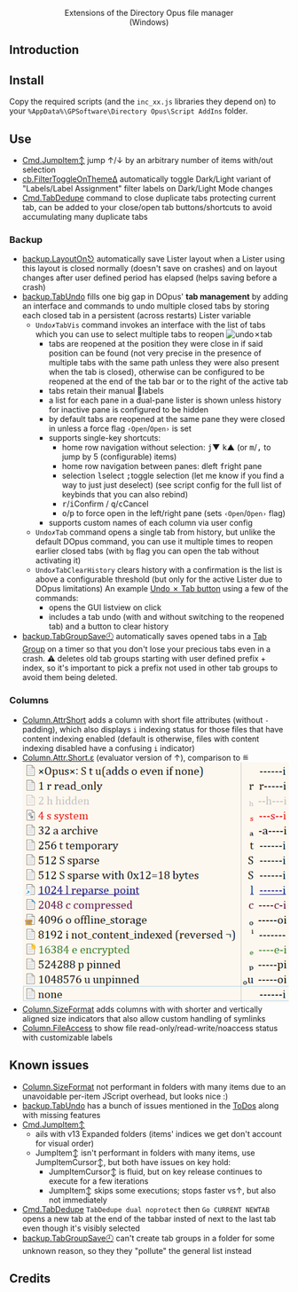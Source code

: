 <p align="center">
Extensions of the Directory Opus file manager
<br>
(Windows)
</p>

<p align="center">  
</p>


## Introduction

## Install

Copy the required scripts (and the `inc_xx.js` libraries they depend on) to your `%AppData%\GPSoftware\Directory Opus\Script AddIns` folder.

## Use

- [Cmd.JumpItem↕](./Cmd.JumpItem↕.js) jump ↑/↓ by an arbitrary number of items with/out selection
- [cb.FilterToggleOnThemeΔ](./cb.FilterToggleOnThemeΔ.js) automatically toggle Dark/Light variant of "Labels/Label Assignment" filter labels on Dark/Light Mode changes
- [Cmd.TabDedupe](Cmd.TabDedupe) command to close duplicate tabs protecting current tab, can be added to your close/open tab buttons/shortcuts to avoid accumulating many duplicate tabs

### Backup
- [backup.LayoutOn⎋](./backup.LayoutOn⎋.js) automatically save Lister layout when a Lister using this layout is closed normally (doesn't save on crashes) and on layout changes after user defined period has elapsed (helps saving before a crash)
- [backup.TabUndo](./backup.TabUndo.js) fills one big gap in DOpus' **tab management** by adding an interface and commands to undo multiple closed tabs by storing each closed tab in a persistent (across restarts) Lister variable
  - `Undo✗TabVis` command invokes an interface with the list of tabs which you can use to select multiple tabs to reopen
    ![undo✗tab](./img/undo✗tab.png)
    - tabs are reopened at the position they were close in if said position can be found (not very precise in the presence of multiple tabs with the same path unless they were also present when the tab is closed), otherwise can be configured to be reopened at the end of the tab bar or to the right of the active tab
    - tabs retain their manual 🔖labels
    - a list for each pane in a dual-pane lister is shown unless history for inactive pane is configured to be hidden
    - by default tabs are reopened at the same pane they were closed in unless a force flag `‹Open`/`Open›` is set
    - supports single-key shortcuts:
      - home row navigation without selection: <kbd>j</kbd>▼ <kbd>k</kbd>▲ (or <kbd>m</kbd>/<kbd>,</kbd> to jump by 5 (configurable) items)
      - home row navigation between panes: <kbd>d</kbd>left <kbd>f</kbd>right pane
      - selection <kbd>l</kbd>select <kbd>;</kbd>toggle selection (let me know if you find a way to just just deselect) (see script config for the full list of keybinds that you can also rebind)
      - <kbd>r</kbd>/<kbd>i</kbd>Confirm / <kbd>q</kbd>/<kbd>c</kbd>Cancel
      - <kbd>o</kbd>/<kbd>p</kbd> to force open in the left/right pane (sets `‹Open`/`Open›` flag)
    - supports custom names of each column via user config
  - `Undo✗Tab` command opens a single tab from history, but unlike the default DOpus command, you can use it multiple times to reopen earlier closed tabs (with `bg` flag you can open the tab without activating it)
  - `Undo✗TabClearHistory` clears history with a confirmation is the list is above a configurable threshold (but only for the active Lister due to DOpus limitations)
  An example [Undo ✗ Tab button](<./Undo ✗ Tab.dcf>) using a few of the commands:
    - opens the GUI listview on click
    - includes a tab undo (with and without switching to the reopened tab) and a button to clear history
- [backup.TabGroupSave🕘](./backup.TabGroupSave🕘.js) automatically saves opened tabs in a [Tab Group](https://docs.dopus.com/doku.php?id=basic_concepts:the_lister:tabs:tab_groups) on a timer so that you don't lose your precious tabs even in a crash. ⚠ deletes old tab groups starting with user defined prefix + index, so it's important to pick a prefix not used in other tab groups to avoid them being deleted.

### Columns
- [Column.AttrShort](./Column.AttrShort.js) adds a column with short file attributes (without `-` padding), which also displays `i` indexing status for those files that have content indexing enabled (default is otherwise, files with content indexing disabled have a confusing `i` indicator)
- [Column.Attr.Short.ε](./Evaluator/Column.Attr.Short.xml) (evaluator version of ↑), comparison to ≝
  ![Column.Attr.Short.ε vs ≝](./img/Column.Attr.Short.png)
- [Column.SizeFormat](./Column.SizeFormat.js) adds columns with with shorter and vertically aligned size indicators that also allow custom handling of symlinks
- [Column.FileAccess](./Column.FileAccess.js) to show file read-only/read-write/noaccess status with customizable labels


## Known issues
- [Column.SizeFormat](./Column.SizeFormat.js) not performant in folders with many items due to an unavoidable per-item JScript overhead, but looks nice :)
- [backup.TabUndo](./backup.TabUndo.js) has a bunch of issues mentioned in the [ToDos](./ToDos.md) along with missing features
- [Cmd.JumpItem↕](./Cmd.JumpItem↕.js)
  - ails with v13 Expanded folders (items' indices we get don't account for visual order)
  - JumpItem↕ isn't performant in folders with many items, use JumpItemCursor↕, but both have issues on key hold:
    - JumpItemCursor↕ is fluid, but on key release continues to execute for a few iterations
    - JumpItem↕ skips some executions; stops faster vs↑, but also not immediately
- [Cmd.TabDedupe](Cmd.TabDedupe) `TabDedupe dual noprotect` then `Go CURRENT NEWTAB` opens a new tab at the end of the tabbar insted of next to the last tab even though it's visibly selected
- [backup.TabGroupSave🕘](./backup.TabGroupSave🕘.js) can't create tab groups in a folder for some unknown reason, so they they "pollute" the general list instead

## Credits
